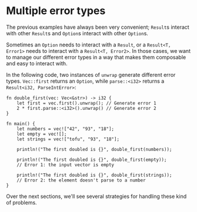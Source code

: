 # Multiple error types

The previous examples have always been very convenient; `Result`s interact with
other `Result`s and `Option`s interact with other `Option`s.

Sometimes an `Option` needs to interact with a `Result`, or a
`Result<T, Error1>` needs to interact with a `Result<T, Error2>`. In those
cases, we want to manage our different error types in a way that makes them
composable and easy to interact with.

In the following code, two instances of `unwrap` generate different error types.
`Vec::first` returns an `Option`, while `parse::<i32>` returns a
`Result<i32, ParseIntError>`:

```rust,editable,ignore,mdbook-runnable
fn double_first(vec: Vec<&str>) -> i32 {
    let first = vec.first().unwrap(); // Generate error 1
    2 * first.parse::<i32>().unwrap() // Generate error 2
}

fn main() {
    let numbers = vec!["42", "93", "18"];
    let empty = vec![];
    let strings = vec!["tofu", "93", "18"];

    println!("The first doubled is {}", double_first(numbers));

    println!("The first doubled is {}", double_first(empty));
    // Error 1: the input vector is empty

    println!("The first doubled is {}", double_first(strings));
    // Error 2: the element doesn't parse to a number
}
```

Over the next sections, we'll see several strategies for handling these kind of
problems.
